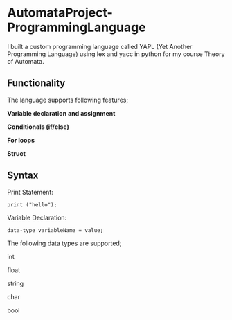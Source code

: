 # AutomataProject-ProgrammingLanguage
I built a custom programming language called YAPL (Yet Another Programming Language) using lex and yacc in python for my course Theory of Automata.

## Functionality
The language supports following features;

**Variable declaration and assignment**

**Conditionals (if/else)**

**For loops**

**Struct**

## Syntax

Print Statement:

```
print ("hello");
```

Variable Declaration:

```
data-type variableName = value;
```
The following data types are supported;

int

float

string

char

bool
